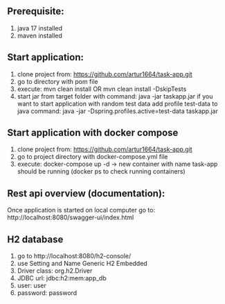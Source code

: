 ## Prerequisite:
1. java 17 installed
2. maven installed

## Start application:
1. clone project from: https://github.com/artur1664/task-app.git
2. go to directory with pom file
3. execute: mvn clean install OR mvn clean install -DskipTests
4. start jar from target folder with command: java -jar taskapp.jar
if you want to start application with random test data add profile test-data to java command:
java -jar -Dspring.profiles.active=test-data taskapp.jar 

## Start application with docker compose
1. clone project from: https://github.com/artur1664/task-app.git
2. go to project directory with docker-compose.yml file
3. execute: docker-compose up -d -> new container with name task-app should be running (docker ps to check running containers)

## Rest api overview (documentation):
Once application is started on local computer go to: http://localhost:8080/swagger-ui/index.html

## H2 database
1. go to http://localhost:8080/h2-console/
2. use Setting and Name Generic H2 Embedded
3. Driver class: org.h2.Driver
4. JDBC url: jdbc:h2:mem:app_db
5. user: user
6. password: password